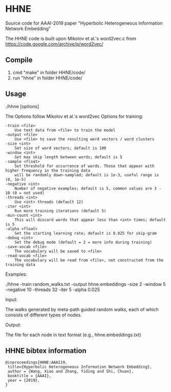 # HHNE

Source code for AAAI-2019 paper "Hyperbolic Heterogeneous Information Network Embedding"

The HHNE code is built upon Mikolov et al.'s word2vec.c from https://code.google.com/archive/p/word2vec/

## Compile

1. cmd "make" in folder HHNE/code/
2. run "hhne" in folder HHNE/code/

## Usage

./hhne [options] 

The Options follow Mikolov et al.'s word2vec
Options for training:

	-train <file>
		Use text data from <file> to train the model
	-output <file>
		Use <file> to save the resulting word vectors / word clusters
	-size <int>
		Set size of word vectors; default is 100
	-window <int>
		Set max skip length between words; default is 5
	-sample <float>
		Set threshold for occurrence of words. Those that appear with higher frequency in the training data
		will be randomly down-sampled; default is 1e-3, useful range is (0, 1e-5)
	-negative <int>
		Number of negative examples; default is 5, common values are 3 - 10 (0 = not used)
	-threads <int>
		Use <int> threads (default 12)
	-iter <int>
		Run more training iterations (default 5)
	-min-count <int>
		This will discard words that appear less than <int> times; default is 5
	-alpha <float>
		Set the starting learning rate; default is 0.025 for skip-gram
	-debug <int>
		Set the debug mode (default = 2 = more info during training)
	-save-vocab <file>
		The vocabulary will be saved to <file>
	-read-vocab <file>
		The vocabulary will be read from <file>, not constructed from the training data

Examples:

./hhne -train random_walks.txt -output hhne.embeddings -size 2 -window 5 -negative 10 -threads 32 -iter 5 -alpha 0.025

Input:

The walks generated by meta-path guided random walks, each of which consists of different types of nodes.

Output:

The file for each node in text format		(e.g., hhne.embeddings.txt)

## HHNE bibtex information

    @inproceedings{HHNE:AAAI19,
     title={Hyperbolic Heterogeneous Information Network Embedding},
     author = {Wang, Xiao and Zhang, Yiding and Shi, Chuan},
     booktitle = {AAAI},
     year = {2019},
    } 
